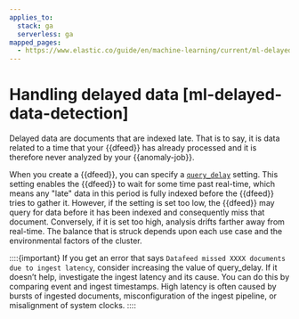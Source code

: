 ```yaml
---
applies_to:
  stack: ga
  serverless: ga
mapped_pages:
  - https://www.elastic.co/guide/en/machine-learning/current/ml-delayed-data-detection.html
---
```


# Handling delayed data [ml-delayed-data-detection]

Delayed data are documents that are indexed late. That is to say, it is data related to a time that your {{dfeed}} has already processed and it is therefore never analyzed by your {{anomaly-job}}.

When you create a {{dfeed}}, you can specify a [`query_delay`](https://www.elastic.co/docs/api/doc/elasticsearch/operation/operation-ml-put-datafeed) setting. This setting enables the {{dfeed}} to wait for some time past real-time, which means any "late" data in this period is fully indexed before the {{dfeed}} tries to gather it. However, if the setting is set too low, the {{dfeed}} may query for data before it has been indexed and consequently miss that document. Conversely, if it is set too high, analysis drifts farther away from real-time. The balance that is struck depends upon each use case and the environmental factors of the cluster.

::::{important}
If you get an error that says `Datafeed missed XXXX documents due to ingest latency`, consider increasing the value of query_delay. If it doesn’t help, investigate the ingest latency and its cause. You can do this by comparing event and ingest timestamps. High latency is often caused by bursts of ingested documents, misconfiguration of the ingest pipeline, or misalignment of system clocks.
::::
